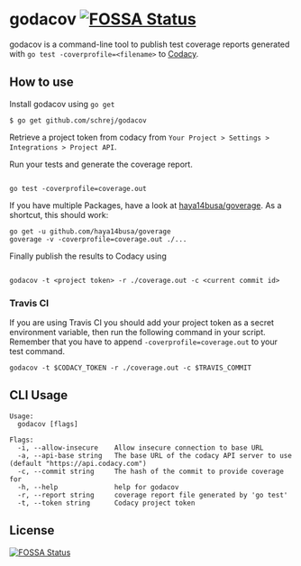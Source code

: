 # godacov [![FOSSA Status](https://app.fossa.io/api/projects/git%2Bgithub.com%2Fschrej%2Fgodacov.svg?type=shield)](https://app.fossa.io/projects/git%2Bgithub.com%2Fschrej%2Fgodacov)


godacov is a command-line tool to publish test coverage reports generated with `go test -coverprofile=<filename>` to [Codacy](https://codacy.com).

## How to use
Install godacov using `go get`
```
$ go get github.com/schrej/godacov
```

Retrieve a project token from codacy from `Your Project > Settings > Integrations > Project API`.

Run your tests and generate the coverage report.
```

go test -coverprofile=coverage.out
```
If you have multiple Packages, have a look at [haya14busa/goverage](https://github.com/haya14busa/goverage). As a shortcut, this should work:
```
go get -u github.com/haya14busa/goverage
goverage -v -coverprofile=coverage.out ./...
```

Finally publish the results to Codacy using
```

godacov -t <project token> -r ./coverage.out -c <current commit id>
```

### Travis CI
If you are using Travis CI you should add your project token as a secret environment variable, then run the following command in your script. Remember that you have to append `-coverprofile=coverage.out` to your test command.
```
godacov -t $CODACY_TOKEN -r ./coverage.out -c $TRAVIS_COMMIT
```


## CLI Usage

```
Usage:
  godacov [flags]

Flags:
  -i, --allow-insecure    Allow insecure connection to base URL
  -a, --api-base string   The base URL of the codacy API server to use (default "https://api.codacy.com")
  -c, --commit string     The hash of the commit to provide coverage for
  -h, --help              help for godacov
  -r, --report string     coverage report file generated by 'go test'
  -t, --token string      Codacy project token
```


## License
[![FOSSA Status](https://app.fossa.io/api/projects/git%2Bgithub.com%2Fschrej%2Fgodacov.svg?type=large)](https://app.fossa.io/projects/git%2Bgithub.com%2Fschrej%2Fgodacov?ref=badge_large)
